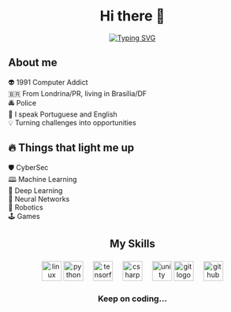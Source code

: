 <h1 align="center">Hi there 👋</h1> 

<div align="center">
<a href="https://git.io/typing-svg"><img src="https://readme-typing-svg.demolab.com?font=oswald&weight=200&duration=1500&pause=500&color=0BF700FF&background=7F000000&center=true&width=435&lines=Diego+'spork1on'+Bavutti;33+years+old;computer+scientist+to+be;back-end+dev" alt="Typing SVG" /></a>
</div>

## About me
👽 1991 Computer Addict  
🇧🇷 From Londrina/PR, living in Brasília/DF  
🚔 Police  
💬 I speak Portuguese and English  
💡 Turning challenges into opportunities


## 🔥 Things that light me up
🛡️ CyberSec  
🕮 Machine Learning  
🌌 Deep Learning  
🧠 Neural Networks  
🤖 Robotics  
🕹️ Games



<h2 align="center">My Skills</h2>

###

<div align="center">
  <img src="https://cdn.jsdelivr.net/gh/devicons/devicon/icons/linux/linux-original.svg" height="40" alt="linux logo"  />
  <img src="https://cdn.jsdelivr.net/gh/devicons/devicon/icons/python/python-original.svg" height="40" alt="python logo"  />
  <img width="12" />
  <img src="https://cdn.jsdelivr.net/gh/devicons/devicon/icons/tensorflow/tensorflow-original.svg" height="40" alt="tensorflow logo"  />
  <img width="12" />
  <img src="https://cdn.jsdelivr.net/gh/devicons/devicon/icons/csharp/csharp-original.svg" height="40" alt="csharp logo"  />
  <img width="12" />
  <img src="https://cdn.jsdelivr.net/gh/devicons/devicon/icons/unity/unity-original.svg" height="40" alt="unity logo"  />
  <img src="https://cdn.jsdelivr.net/gh/devicons/devicon/icons/git/git-original.svg" height="40" alt="git logo"  />
  <img width="12" />
  <img src="https://cdn.jsdelivr.net/gh/devicons/devicon/icons/github/github-original.svg" height="40" alt="github logo"  />
</div>


<div align="center"> <h3>Keep on coding...</h3> </div>
